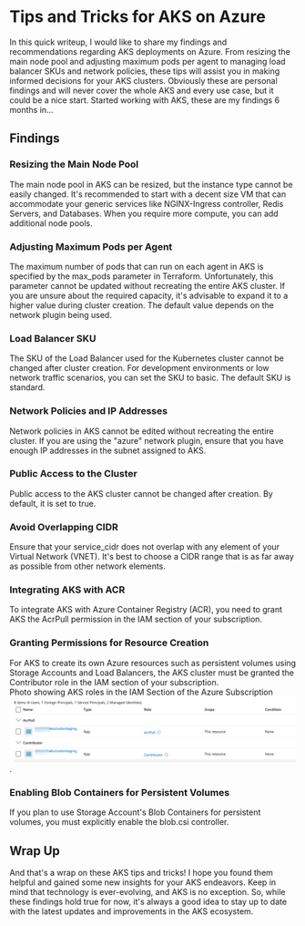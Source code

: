 # Tips and Tricks for AKS on Azure

In this quick writeup, I would like to share my findings and recommendations regarding AKS deployments on Azure. From resizing the main node pool and adjusting maximum pods per agent to managing load balancer SKUs and network policies, these tips will assist you in making informed decisions for your AKS clusters. Obviously these are personal findings and will never cover the whole AKS and every use case, but it could be a nice start. Started working with AKS, these are my findings 6 months in...

## Findings
### Resizing the Main Node Pool
The main node pool in AKS can be resized, but the instance type cannot be easily changed. It's recommended to start with a decent size VM that can accommodate your generic services like NGINX-Ingress controller, Redis Servers, and Databases. When you require more compute, you can add additional node pools.

### Adjusting Maximum Pods per Agent
The maximum number of pods that can run on each agent in AKS is specified by the max_pods parameter in Terraform. Unfortunately, this parameter cannot be updated without recreating the entire AKS cluster. If you are unsure about the required capacity, it's advisable to expand it to a higher value during cluster creation. The default value depends on the network plugin being used.

### Load Balancer SKU
The SKU of the Load Balancer used for the Kubernetes cluster cannot be changed after cluster creation. For development environments or low network traffic scenarios, you can set the SKU to basic. The default SKU is standard.

### Network Policies and IP Addresses
Network policies in AKS cannot be edited without recreating the entire cluster. If you are using the "azure" network plugin, ensure that you have enough IP addresses in the subnet assigned to AKS.

### Public Access to the Cluster
Public access to the AKS cluster cannot be changed after creation. By default, it is set to true.

### Avoid Overlapping CIDR
Ensure that your service_cidr does not overlap with any element of your Virtual Network (VNET). It's best to choose a CIDR range that is as far away as possible from other network elements.

### Integrating AKS with ACR
To integrate AKS with Azure Container Registry (ACR), you need to grant AKS the AcrPull permission in the IAM section of your subscription.

### Granting Permissions for Resource Creation
For AKS to create its own Azure resources such as persistent volumes using Storage Accounts and Load Balancers, the AKS cluster must be granted the Contributor role in the IAM section of your subscription.
<br>
Photo showing AKS roles in the IAM Section of the Azure Subscription
<br>
![Photo showing AKS roles in the IAM Section of the Azure Subscription](aks_roles.png "").


### Enabling Blob Containers for Persistent Volumes
If you plan to use Storage Account's Blob Containers for persistent volumes, you must explicitly enable the blob.csi controller.

## Wrap Up
And that's a wrap on these AKS tips and tricks! I hope you found them helpful and gained some new insights for your AKS endeavors. Keep in mind that technology is ever-evolving, and AKS is no exception. So, while these findings hold true for now, it's always a good idea to stay up to date with the latest updates and improvements in the AKS ecosystem.